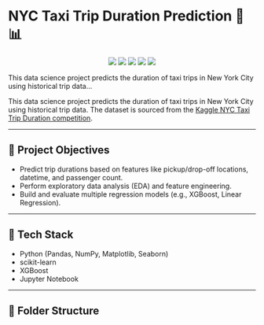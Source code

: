 # NYC Taxi Trip Duration Prediction 🚕📊

<p align="center">
  <img src="https://img.shields.io/badge/Python-3.10-blue?logo=python">
  <img src="https://img.shields.io/badge/Made%20with-Jupyter-orange?logo=jupyter">
  <img src="https://img.shields.io/badge/Model-XGBoost-lightgreen?logo=github">
  <img src="https://img.shields.io/badge/License-MIT-green">
  <img src="https://img.shields.io/badge/Status-Completed-brightgreen">
</p>

This data science project predicts the duration of taxi trips in New York City using historical trip data...


This data science project predicts the duration of taxi trips in New York City using historical trip data. The dataset is sourced from the [Kaggle NYC Taxi Trip Duration competition](https://www.kaggle.com/competitions/nyc-taxi-trip-duration).

---

## 📌 Project Objectives
- Predict trip durations based on features like pickup/drop-off locations, datetime, and passenger count.
- Perform exploratory data analysis (EDA) and feature engineering.
- Build and evaluate multiple regression models (e.g., XGBoost, Linear Regression).

---

## 🧰 Tech Stack
- Python (Pandas, NumPy, Matplotlib, Seaborn)
- scikit-learn
- XGBoost
- Jupyter Notebook

---

## 📁 Folder Structure
